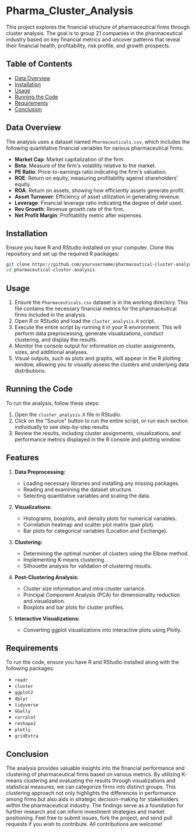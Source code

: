 # Pharma_Cluster_Analysis
This project explores the financial structure of pharmaceutical firms through cluster analysis. The goal is to group 21 companies in the pharmaceutical industry based on key financial metrics and uncover patterns that reveal their financial health, profitability, risk profile, and growth prospects.

## Table of Contents
- [Data Overview](#data-overview)
- [Installation](#installation)
- [Usage](#usage)
- [Running the Code](#running-the-code)
- [Requirements](#requirements)
- [Conclusion](#conclusion)

## Data Overview

The analysis uses a dataset named `Pharmaceuticals.csv`, which includes the following quantitative financial variables for various pharmaceutical firms:
- **Market Cap**: Market capitalization of the firm.
- **Beta**: Measure of the firm's volatility relative to the market.
- **PE Ratio**: Price-to-earnings ratio indicating the firm's valuation.
- **ROE**: Return on equity, measuring profitability against shareholders' equity.
- **ROA**: Return on assets, showing how efficiently assets generate profit.
- **Asset Turnover**: Efficiency of asset utilization in generating revenue.
- **Leverage**: Financial leverage ratio indicating the degree of debt used.
- **Rev Growth**: Revenue growth rate of the firm.
- **Net Profit Margin**: Profitability metric after expenses.

## Installation

Ensure you have R and RStudio installed on your computer. Clone this repository and set up the required R packages:

```bash
git clone https://github.com/yourusername/pharmaceutical-cluster-analysis.git
cd pharmaceutical-cluster-analysis
```

## Usage

1. Ensure the `Pharmaceuticals.csv` dataset is in the working directory. This file contains the necessary financial metrics for the pharmaceutical firms included in the analysis.
2. Open R or RStudio and load the `cluster_analysis.R` script.
3. Execute the entire script by running it in your R environment. This will perform data preprocessing, generate visualizations, conduct clustering, and display the results.
4. Monitor the console output for information on cluster assignments, sizes, and additional analyses.
5. Visual outputs, such as plots and graphs, will appear in the R plotting window, allowing you to visually assess the clusters and underlying data distributions.

## Running the Code

To run the analysis, follow these steps:
1. Open the `cluster_analysis.R` file in RStudio.
2. Click on the "Source" button to run the entire script, or run each section individually to see step-by-step results.
3. Review the results, including cluster assignments, visualizations, and performance metrics displayed in the R console and plotting window.

## Features

1. **Data Preprocessing:**
   - Loading necessary libraries and installing any missing packages.
   - Reading and examining the dataset structure.
   - Selecting quantitative variables and scaling the data.

2. **Visualizations:**
   - Histograms, boxplots, and density plots for numerical variables.
   - Correlation heatmap and scatter plot matrix (pair plot).
   - Bar plots for categorical variables (Location and Exchange).

3. **Clustering:**
   - Determining the optimal number of clusters using the Elbow method.
   - Implementing K-means clustering.
   - Silhouette analysis for validation of clustering results.

4. **Post-Clustering Analysis:**
   - Cluster size information and intra-cluster variance.
   - Principal Component Analysis (PCA) for dimensionality reduction and visualization.
   - Boxplots and bar plots for cluster profiles.

5. **Interactive Visualizations:**
   - Converting ggplot visualizations into interactive plots using Plotly.

## Requirements

To run the code, ensure you have R and RStudio installed along with the following packages:

- `readr`
- `cluster`
- `ggplot2`
- `dplyr`
- `tidyverse`
- `GGally`
- `corrplot`
- `reshape2`
- `plotly`
- `gridExtra`

## Conclusion

The analysis provides valuable insights into the financial performance and clustering of pharmaceutical firms based on various metrics. By utilizing K-means clustering and evaluating the results through visualizations and statistical measures, we can categorize firms into distinct groups. 
This clustering approach not only highlights the differences in performance among firms but also aids in strategic decision-making for stakeholders within the pharmaceutical industry. The findings serve as a foundation for further research and can inform investment strategies and market positioning.
Feel free to submit issues, fork the project, and send pull requests if you wish to contribute. All contributions are welcome!